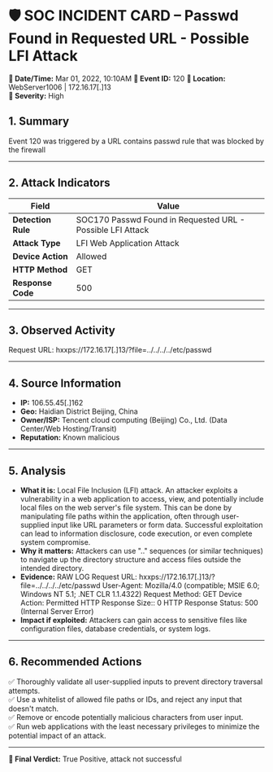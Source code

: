 # 🛡 SOC INCIDENT CARD – Passwd Found in Requested URL - Possible LFI Attack

**📅 Date/Time:** Mar 01, 2022, 10:10AM 
**📌 Event ID:** 120
**📍 Location:** WebServer1006 | 172.16.17[.]13  
**🚨 Severity:** High

## 1. Summary
Event 120 was triggered by a URL contains passwd rule that was blocked by the firewall

---

## 2. Attack Indicators
| Field              | Value                                                                  |
|--------------------|------------------------------------------------------------------------|
| **Detection Rule** | SOC170 Passwd Found in Requested URL - Possible LFI Attack             |
| **Attack Type**    | LFI Web Application Attack                                             |
| **Device Action**  | Allowed            			                                          |
| **HTTP Method**    | GET                                                                    |
| **Response Code**  | 500                                                                    |

---

## 3. Observed Activity
Request URL: hxxps://172.16.17[.]13/?file=../../../../etc/passwd

---

## 4. Source Information
- **IP:** 106.55.45[.]162  
- **Geo:** Haidian District Beijing, China  
- **Owner/ISP:** Tencent cloud computing (Beijing) Co., Ltd. (Data Center/Web Hosting/Transit)  
- **Reputation:** Known malicious  

---

## 5. Analysis
- **What it is:** Local File Inclusion (LFI) attack. An attacker exploits a vulnerability in a web application to access, view, and potentially include local files on the web server's file system. This can be done by manipulating file paths within the application, often through user-supplied input like URL parameters or form data. Successful exploitation can lead to information disclosure, code execution, or even complete system compromise. 
- **Why it matters:** Attackers can use ".." sequences (or similar techniques) to navigate up the directory structure and access files outside the intended directory.   
- **Evidence:**
		RAW LOG
			Request URL: hxxps://172.16.17[.]13/?file=../../../../etc/passwd
			User-Agent: Mozilla/4.0 (compatible; MSIE 6.0; Windows NT 5.1; .NET CLR 1.1.4322)
			Request Method: GET
			Device Action: Permitted
			HTTP Response Size:: 0
			HTTP Response Status: 500 (Internal Server Error)
- **Impact if exploited:** Attackers can gain access to sensitive files like configuration files, database credentials, or system logs. 

---

## 6. Recommended Actions
✅ Thoroughly validate all user-supplied inputs to prevent directory traversal attempts.  
✅ Use a whitelist of allowed file paths or IDs, and reject any input that doesn't match.  
✅ Remove or encode potentially malicious characters from user input.  
✅ Run web applications with the least necessary privileges to minimize the potential impact of an attack.  

---

**📌 Final Verdict:** True Positive, attack not successful